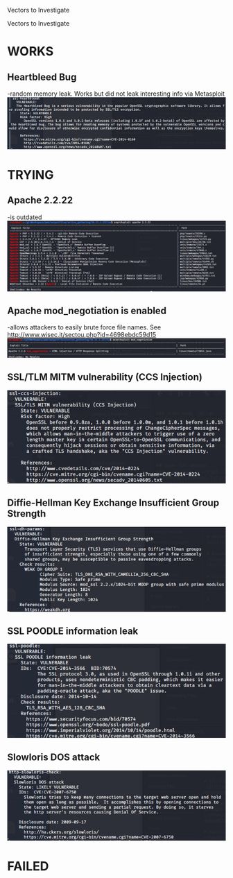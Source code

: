 Vectors to Investigate

Vectors to Investigate

# WORKS

## Heartbleed Bug
-random memory leak. Works but did not leak interesting info via Metasploit
![68bf6ba130da21ac9acd957221ceffbd.png](../../../_resources/335cbfb7551340018af2ffa4684d3aec.png)

# TRYING

## Apache 2.2.22
-is outdated
![2af11a41ae07c940de43ec9c4fc7ff17.png](../../../_resources/7142d32bbc254c478b51eea19a87e61b.png)

## Apache mod_negotiation is enabled
-allows attackers to easily brute force file names. See http://www.wisec.it/sectou.php?id=4698ebdc59d15
![962295882d64afca3f1312a6e3ae0192.png](../../../_resources/b17164126f1c4a67b676f5a5395df7a3.png)

## SSL/TLM MITM vulnerability (CCS Injection)
![3ff831be01286393b0f48c96137d27aa.png](../../../_resources/663e1a7c03294d7491893feb1fed970b.png)

## Diffie-Hellman Key Exchange Insufficient Group Strength
![d04a42265c301836cd624a86a7df5455.png](../../../_resources/21037ac04acf4b86a46752020855378f.png)

## SSL POODLE information leak
![4c7f2bd37dd90a3a347468a189b3b713.png](../../../_resources/f1015e27749d468fabae63a44f12ccfa.png)

## Slowloris DOS attack
![f7196681fa571397a494499d943a2592.png](../../../_resources/ec9dca64b98c4d9fbbb38e328b0f1679.png)

# FAILED







